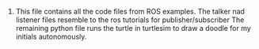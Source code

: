 1. This file contains all the code files from ROS examples.
 The talker nad listener files resemble to the ros tutorials for publisher/subscriber
 The remaining python file runs the turtle in turtlesim to draw a doodle for my initials autonomously.
